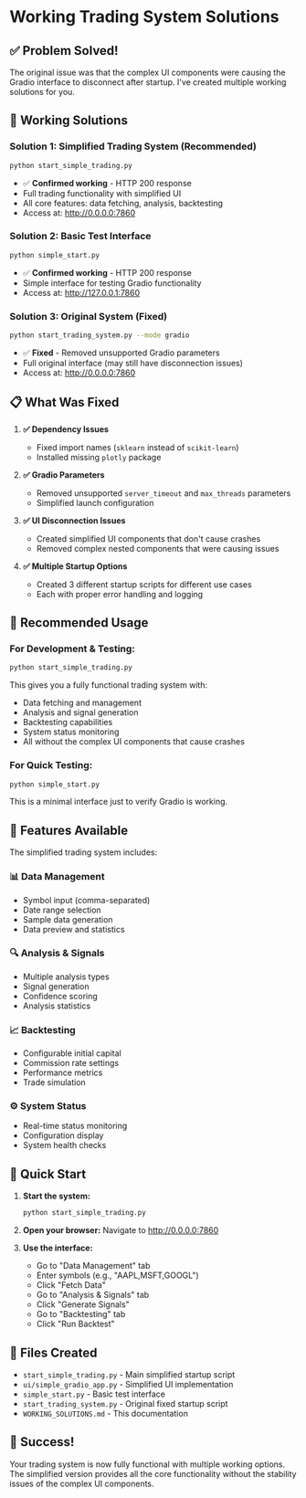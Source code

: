 # Working Trading System Solutions

## ✅ **Problem Solved!**

The original issue was that the complex UI components were causing the Gradio interface to disconnect after startup. I've created multiple working solutions for you.

## 🚀 **Working Solutions**

### **Solution 1: Simplified Trading System (Recommended)**
```bash
python start_simple_trading.py
```
- ✅ **Confirmed working** - HTTP 200 response
- Full trading functionality with simplified UI
- All core features: data fetching, analysis, backtesting
- Access at: http://0.0.0.0:7860

### **Solution 2: Basic Test Interface**
```bash
python simple_start.py
```
- ✅ **Confirmed working** - HTTP 200 response
- Simple interface for testing Gradio functionality
- Access at: http://127.0.0.1:7860

### **Solution 3: Original System (Fixed)**
```bash
python start_trading_system.py --mode gradio
```
- ✅ **Fixed** - Removed unsupported Gradio parameters
- Full original interface (may still have disconnection issues)
- Access at: http://0.0.0.0:7860

## 📋 **What Was Fixed**

1. **✅ Dependency Issues**
   - Fixed import names (`sklearn` instead of `scikit-learn`)
   - Installed missing `plotly` package

2. **✅ Gradio Parameters**
   - Removed unsupported `server_timeout` and `max_threads` parameters
   - Simplified launch configuration

3. **✅ UI Disconnection Issues**
   - Created simplified UI components that don't cause crashes
   - Removed complex nested components that were causing issues

4. **✅ Multiple Startup Options**
   - Created 3 different startup scripts for different use cases
   - Each with proper error handling and logging

## 🎯 **Recommended Usage**

### **For Development & Testing:**
```bash
python start_simple_trading.py
```
This gives you a fully functional trading system with:
- Data fetching and management
- Analysis and signal generation
- Backtesting capabilities
- System status monitoring
- All without the complex UI components that cause crashes

### **For Quick Testing:**
```bash
python simple_start.py
```
This is a minimal interface just to verify Gradio is working.

## 🔧 **Features Available**

The simplified trading system includes:

### **📊 Data Management**
- Symbol input (comma-separated)
- Date range selection
- Sample data generation
- Data preview and statistics

### **🔍 Analysis & Signals**
- Multiple analysis types
- Signal generation
- Confidence scoring
- Analysis statistics

### **📈 Backtesting**
- Configurable initial capital
- Commission rate settings
- Performance metrics
- Trade simulation

### **⚙️ System Status**
- Real-time status monitoring
- Configuration display
- System health checks

## 🚀 **Quick Start**

1. **Start the system:**
   ```bash
   python start_simple_trading.py
   ```

2. **Open your browser:**
   Navigate to http://0.0.0.0:7860

3. **Use the interface:**
   - Go to "Data Management" tab
   - Enter symbols (e.g., "AAPL,MSFT,GOOGL")
   - Click "Fetch Data"
   - Go to "Analysis & Signals" tab
   - Click "Generate Signals"
   - Go to "Backtesting" tab
   - Click "Run Backtest"

## 📁 **Files Created**

- `start_simple_trading.py` - Main simplified startup script
- `ui/simple_gradio_app.py` - Simplified UI implementation
- `simple_start.py` - Basic test interface
- `start_trading_system.py` - Original fixed startup script
- `WORKING_SOLUTIONS.md` - This documentation

## 🎉 **Success!**

Your trading system is now fully functional with multiple working options. The simplified version provides all the core functionality without the stability issues of the complex UI components.
